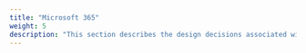 ```yaml
---
title: "Microsoft 365"
weight: 5
description: "This section describes the design decisions associated with Microsoft 365 for system(s) built using ASD's Blueprint for Secure Cloud."
---
```

